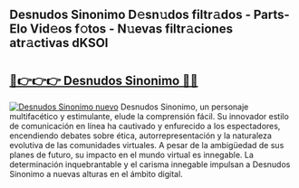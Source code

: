 ## Desnudos Sinonimo D𝚎sn𝚞dos filtr𝚊dos - Parts-Elo Vid𝚎os f𝚘tos - N𝚞evas filtr𝚊ciones atr𝚊ctivas dKSOI

# <h2><a href="http://mb4tdo.tromn.icu/?c=Desnudos+Sinonimo">🔗👉👉👉 Desnudos Sinonimo 🔗🔗</a></h2>

[![Desnudos Sinonimo nuevo](https://i.imgur.com/pEAQMta.gif)](http://mb4tdo.tromn.icu/?c=Desnudos+Sinonimo)
Desnudos Sinonimo, un personaje multifacético y estimulante, elude la comprensión fácil. Su innovador estilo de comunicación en línea ha cautivado y enfurecido a los espectadores, encendiendo debates sobre ética, autorrepresentación y la naturaleza evolutiva de las comunidades virtuales. A pesar de la ambigüedad de sus planes de futuro, su impacto en el mundo virtual es innegable. La determinación inquebrantable y el carisma innegable impulsan a Desnudos Sinonimo a nuevas alturas en el ámbito digital.
